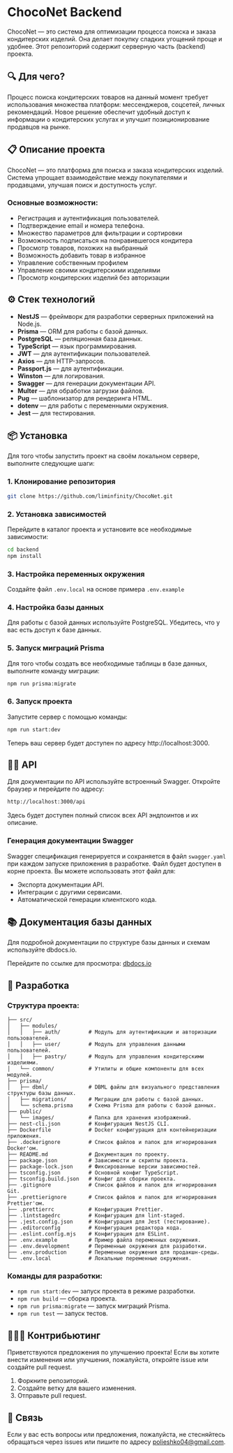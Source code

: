# ChocoNet Backend

ChocoNet — это система для оптимизации процесса поиска и заказа кондитерских изделий. Она делает покупку сладких угощений проще и удобнее. Этот репозиторий содержит серверную часть (backend) проекта.

## 🔍 Для чего?

Процесс поиска кондитерских товаров на данный момент требует использования множества платформ: мессенджеров, соцсетей, личных рекомендаций. Новое решение обеспечит удобный доступ к информации о кондитерских услугах и улучшит позиционирование продавцов на рынке.

## 📋 Описание проекта

ChocoNet — это платформа для поиска и заказа кондитерских изделий. Система упрощает взаимодействие между покупателями и продавцами, улучшая поиск и доступность услуг.

### Основные возможности:

- Регистрация и аутентификация пользователей.
- Подтверждение email и номера телефона.
- Множество параметров для фильтрации и сортировки
- Возможность подписаться на понравившегося кондитера
- Просмотр товаров, похожих на выбранный
- Возможность добавить товар в избранное
- Управление собственным профилем
- Управление своими кондитерскими изделиями
- Просмотр кондитерских изделий без авторизации

## ⚙️ Стек технологий

- **NestJS** — фреймворк для разработки серверных приложений на Node.js.
- **Prisma** — ORM для работы с базой данных.
- **PostgreSQL** — реляционная база данных.
- **TypeScript** — язык программирования.
- **JWT** — для аутентификации пользователей.
- **Axios** — для HTTP-запросов.
- **Passport.js** — для аутентификации.
- **Winston** — для логирования.
- **Swagger** — для генерации документации API.
- **Multer** — для обработки загрузки файлов.
- **Pug** — шаблонизатор для рендеринга HTML.
- **dotenv** — для работы с переменными окружения.
- **Jest** — для тестирования.

## 📦 Установка

Для того чтобы запустить проект на своём локальном сервере, выполните следующие шаги:

### 1. Клонирование репозитория

```bash
git clone https://github.com/liminfinity/ChocoNet.git
```

### 2. Установка зависимостей

Перейдите в каталог проекта и установите все необходимые зависимости:

```bash
cd backend
npm install
```

### 3. Настройка переменных окружения

Создайте файл `.env.local` на основе примера `.env.example`

### 4. Настройка базы данных

Для работы с базой данных используйте PostgreSQL. Убедитесь, что у вас есть доступ к базе данных.

### 5. Запуск миграций Prisma

Для того чтобы создать все необходимые таблицы в базе данных, выполните команду миграции:

```bash
npm run prisma:migrate
```

### 6. Запуск проекта

Запустите сервер с помощью команды:

```bash
npm run start:dev
```

Теперь ваш сервер будет доступен по адресу http://localhost:3000.

## 🧑‍💻 API

Для документации по API используйте встроенный Swagger. Откройте браузер и перейдите по адресу:

```bash
http://localhost:3000/api
```

Здесь будет доступен полный список всех API эндпоинтов и их описание.

### Генерация документации Swagger
Swagger спецификация генерируется и сохраняется в файл ```swagger.yaml``` при каждом запуске приложения в разработке. Файл будет доступен в корне проекта. Вы можете использовать этот файл для:

- Экспорта документации API.
- Интеграции с другими сервисами.
- Автоматической генерации клиентского кода.

## 📚 Документация базы данных

Для подробной документации по структуре базы данных и схемам используйте dbdocs.io.

Перейдите по ссылке для просмотра: [dbdocs.io](https://dbdocs.io/polieshko04/choconet)

## 🚀 Разработка

### Структура проекта:

```plaintext
├── src/
│   ├── modules/
│   │   ├── auth/         # Модуль для аутентификации и авторизации пользователей.
│   │   ├── user/         # Модуль для управления данными пользователей.
│   │   ├── pastry/       # Модуль для управления кондитерскими изделиями.
│   └── common/           # Утилиты и общие компоненты для всех модулей.
├── prisma/
│   ├── dbml/             # DBML файлы для визуального представления структуры базы данных.
│   ├── migrations/       # Миграции для работы с базой данных.
│   └── schema.prisma     # Схема Prisma для работы с базой данных.
├── public/
│   └── images/           # Папка для хранения изображений.
├── nest-cli.json         # Конфигурация NestJS CLI.
├── Dockerfile            # Docker конфигурация для контейнеризации приложения.
├── .dockerignore         # Список файлов и папок для игнорирования Docker'ом.
├── README.md             # Документация по проекту.
├── package.json          # Зависимости и скрипты проекта.
├── package-lock.json     # Фиксированные версии зависимостей.
├── tsconfig.json         # Основной конфиг TypeScript.
├── tsconfig.build.json   # Конфиг для сборки проекта.
├── .gitignore            # Список файлов и папок для игнорирования Git.
├── .prettierignore       # Список файлов и папок для игнорирования Prettier'ом.
├── .prettierrc           # Конфигурация Prettier.
├── .lintstagedrc         # Конфигурация для lint-staged.
├── .jest.config.json     # Конфигурация для Jest (тестирование).
├── .editorconfig         # Конфигурация редактора кода.
├── .eslint.config.mjs    # Конфигурация для ESLint.
├── .env.example          # Пример файла переменных окружения.
├── .env.development      # Переменные окружения для разработки.
├── .env.production       # Переменные окружения для продакшн-среды.
└── .env.local            # Локальные переменные окружения.
```

### Команды для разработки:

- `npm run start:dev` — запуск проекта в режиме разработки.
- `npm run build` — сборка проекта.
- `npm run prisma:migrate` — запуск миграций Prisma.
- `npm run test` — запуск тестов.

## 🧑‍🤝‍🧑 Контрибьютинг

Приветствуются предложения по улучшению проекта! Если вы хотите внести изменения или улучшения, пожалуйста, откройте issue или создайте pull request.

1. Форкните репозиторий.
2. Создайте ветку для вашего изменения.
3. Отправьте pull request.

## 💬 Связь

Если у вас есть вопросы или предложения, пожалуйста, не стесняйтесь обращаться через issues или пишите по адресу polieshko04@gmail.com.
